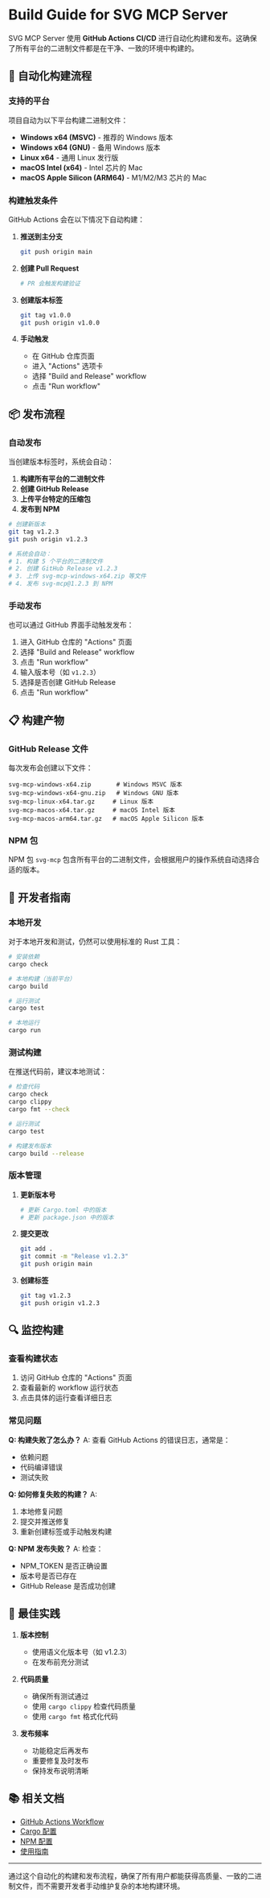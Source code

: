 # Build Guide for SVG MCP Server

SVG MCP Server 使用 **GitHub Actions CI/CD** 进行自动化构建和发布。这确保了所有平台的二进制文件都是在干净、一致的环境中构建的。

## 🚀 自动化构建流程

### 支持的平台

项目自动为以下平台构建二进制文件：

- **Windows x64 (MSVC)** - 推荐的 Windows 版本
- **Windows x64 (GNU)** - 备用 Windows 版本
- **Linux x64** - 通用 Linux 发行版
- **macOS Intel (x64)** - Intel 芯片的 Mac
- **macOS Apple Silicon (ARM64)** - M1/M2/M3 芯片的 Mac

### 构建触发条件

GitHub Actions 会在以下情况下自动构建：

1. **推送到主分支**
   ```bash
   git push origin main
   ```

2. **创建 Pull Request**
   ```bash
   # PR 会触发构建验证
   ```

3. **创建版本标签**
   ```bash
   git tag v1.0.0
   git push origin v1.0.0
   ```

4. **手动触发**
   - 在 GitHub 仓库页面
   - 进入 "Actions" 选项卡
   - 选择 "Build and Release" workflow
   - 点击 "Run workflow"

## 📦 发布流程

### 自动发布

当创建版本标签时，系统会自动：

1. **构建所有平台的二进制文件**
2. **创建 GitHub Release**
3. **上传平台特定的压缩包**
4. **发布到 NPM**

```bash
# 创建新版本
git tag v1.2.3
git push origin v1.2.3

# 系统会自动：
# 1. 构建 5 个平台的二进制文件
# 2. 创建 GitHub Release v1.2.3
# 3. 上传 svg-mcp-windows-x64.zip 等文件
# 4. 发布 svg-mcp@1.2.3 到 NPM
```

### 手动发布

也可以通过 GitHub 界面手动触发发布：

1. 进入 GitHub 仓库的 "Actions" 页面
2. 选择 "Build and Release" workflow
3. 点击 "Run workflow"
4. 输入版本号（如 `v1.2.3`）
5. 选择是否创建 GitHub Release
6. 点击 "Run workflow"

## 📋 构建产物

### GitHub Release 文件

每次发布会创建以下文件：

```
svg-mcp-windows-x64.zip       # Windows MSVC 版本
svg-mcp-windows-x64-gnu.zip   # Windows GNU 版本
svg-mcp-linux-x64.tar.gz     # Linux 版本
svg-mcp-macos-x64.tar.gz     # macOS Intel 版本
svg-mcp-macos-arm64.tar.gz   # macOS Apple Silicon 版本
```

### NPM 包

NPM 包 `svg-mcp` 包含所有平台的二进制文件，会根据用户的操作系统自动选择合适的版本。

## 🔧 开发者指南

### 本地开发

对于本地开发和测试，仍然可以使用标准的 Rust 工具：

```bash
# 安装依赖
cargo check

# 本地构建（当前平台）
cargo build

# 运行测试
cargo test

# 本地运行
cargo run
```

### 测试构建

在推送代码前，建议本地测试：

```bash
# 检查代码
cargo check
cargo clippy
cargo fmt --check

# 运行测试
cargo test

# 构建发布版本
cargo build --release
```

### 版本管理

1. **更新版本号**
   ```bash
   # 更新 Cargo.toml 中的版本
   # 更新 package.json 中的版本
   ```

2. **提交更改**
   ```bash
   git add .
   git commit -m "Release v1.2.3"
   git push origin main
   ```

3. **创建标签**
   ```bash
   git tag v1.2.3
   git push origin v1.2.3
   ```

## 🔍 监控构建

### 查看构建状态

1. 访问 GitHub 仓库的 "Actions" 页面
2. 查看最新的 workflow 运行状态
3. 点击具体的运行查看详细日志

### 常见问题

**Q: 构建失败了怎么办？**
A: 查看 GitHub Actions 的错误日志，通常是：
- 依赖问题
- 代码编译错误
- 测试失败

**Q: 如何修复失败的构建？**
A: 
1. 本地修复问题
2. 提交并推送修复
3. 重新创建标签或手动触发构建

**Q: NPM 发布失败？**
A: 检查：
- NPM_TOKEN 是否正确设置
- 版本号是否已存在
- GitHub Release 是否成功创建

## 🎯 最佳实践

1. **版本控制**
   - 使用语义化版本号（如 v1.2.3）
   - 在发布前充分测试

2. **代码质量**
   - 确保所有测试通过
   - 使用 `cargo clippy` 检查代码质量
   - 使用 `cargo fmt` 格式化代码

3. **发布频率**
   - 功能稳定后再发布
   - 重要修复及时发布
   - 保持发布说明清晰

## 📚 相关文档

- [GitHub Actions Workflow](.github/workflows/build.yml)
- [Cargo 配置](Cargo.toml)
- [NPM 配置](package.json)
- [使用指南](USAGE.md)

---

通过这个自动化的构建和发布流程，确保了所有用户都能获得高质量、一致的二进制文件，而不需要开发者手动维护复杂的本地构建环境。
